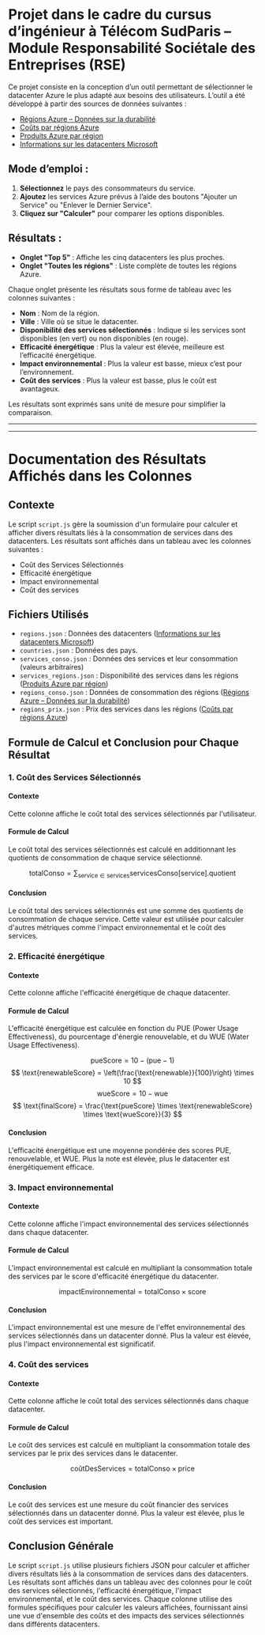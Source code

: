 # Projet dans le cadre du cursus d’ingénieur à Télécom SudParis – Module Responsabilité Sociétale des Entreprises (RSE)

Ce projet consiste en la conception d’un outil permettant de sélectionner le datacenter Azure le plus adapté aux besoins des utilisateurs. L’outil a été développé à partir des sources de données suivantes :
- [Régions Azure – Données sur la durabilité](https://github.com/autosysops/azure_sustainability_data/blob/main/regiondata.json)
- [Coûts par régions Azure](https://cloudprice.net/regions)
- [Produits Azure par région](https://azure.microsoft.com/en-us/explore/global-infrastructure/products-by-region/table)
- [Informations sur les datacenters Microsoft](https://datacenters.microsoft.com/globe/data/geo/regions.json)

## Mode d’emploi :
1. **Sélectionnez** le pays des consommateurs du service.
2. **Ajoutez** les services Azure prévus à l’aide des boutons "Ajouter un Service" ou "Enlever le Dernier Service".
3. **Cliquez sur "Calculer"** pour comparer les options disponibles.

## Résultats :
- **Onglet "Top 5"** : Affiche les cinq datacenters les plus proches.
- **Onglet "Toutes les régions"** : Liste complète de toutes les régions Azure.

Chaque onglet présente les résultats sous forme de tableau avec les colonnes suivantes :
- **Nom** : Nom de la région.
- **Ville** : Ville où se situe le datacenter.
- **Disponibilité des services sélectionnés** : Indique si les services sont disponibles (en vert) ou non disponibles (en rouge).
- **Efficacité énergétique** : Plus la valeur est élevée, meilleure est l’efficacité énergétique.
- **Impact environnemental** : Plus la valeur est basse, mieux c’est pour l’environnement.
- **Coût des services** : Plus la valeur est basse, plus le coût est avantageux.

Les résultats sont exprimés sans unité de mesure pour simplifier la comparaison.

---
---

# Documentation des Résultats Affichés dans les Colonnes

## Contexte

Le script `script.js` gère la soumission d'un formulaire pour calculer et afficher divers résultats liés à la consommation de services dans des datacenters. Les résultats sont affichés dans un tableau avec les colonnes suivantes :
- Coût des Services Sélectionnés
- Efficacité énergétique
- Impact environnemental
- Coût des services

## Fichiers Utilisés

- `regions.json` : Données des datacenters ([Informations sur les datacenters Microsoft](https://datacenters.microsoft.com/globe/data/geo/regions.json))
- `countries.json` : Données des pays.
- `services_conso.json` : Données des services et leur consommation (valeurs arbitraires)
- `services_regions.json` : Disponibilité des services dans les régions ([Produits Azure par région](https://azure.microsoft.com/en-us/explore/global-infrastructure/products-by-region/table))
- `regions_conso.json` : Données de consommation des régions ([Régions Azure – Données sur la durabilité](https://github.com/autosysops/azure_sustainability_data/blob/main/regiondata.json))
- `regions_prix.json` : Prix des services dans les régions ([Coûts par régions Azure](https://cloudprice.net/regions))

## Formule de Calcul et Conclusion pour Chaque Résultat

### 1. Coût des Services Sélectionnés

#### Contexte

Cette colonne affiche le coût total des services sélectionnés par l'utilisateur.

#### Formule de Calcul

Le coût total des services sélectionnés est calculé en additionnant les quotients de consommation de chaque service sélectionné.

$$
\text{totalConso} = \sum_{\text{service} \in \text{services}} \text{servicesConso}[\text{service}].\text{quotient}
$$

#### Conclusion

Le coût total des services sélectionnés est une somme des quotients de consommation de chaque service. Cette valeur est utilisée pour calculer d'autres métriques comme l'impact environnemental et le coût des services.

### 2. Efficacité énergétique

#### Contexte

Cette colonne affiche l'efficacité énergétique de chaque datacenter.

#### Formule de Calcul

L'efficacité énergétique est calculée en fonction du PUE (Power Usage Effectiveness), du pourcentage d'énergie renouvelable, et du WUE (Water Usage Effectiveness).

$$
\text{pueScore} = 10 - (\text{pue} - 1)
$$
$$
\text{renewableScore} = \left(\frac{\text{renewable}}{100}\right) \times 10
$$
$$
\text{wueScore} = 10 - \text{wue}
$$
$$
\text{finalScore} = \frac{\text{pueScore} \times \text{renewableScore} \times \text{wueScore}}{3}
$$

#### Conclusion

L'efficacité énergétique est une moyenne pondérée des scores PUE, renouvelable, et WUE. Plus la note est élevée, plus le datacenter est énergétiquement efficace.

### 3. Impact environnemental

#### Contexte

Cette colonne affiche l'impact environnemental des services sélectionnés dans chaque datacenter.

#### Formule de Calcul

L'impact environnemental est calculé en multipliant la consommation totale des services par le score d'efficacité énergétique du datacenter.

$$
\text{impactEnvironnemental} = \text{totalConso} \times \text{score}
$$

#### Conclusion

L'impact environnemental est une mesure de l'effet environnemental des services sélectionnés dans un datacenter donné. Plus la valeur est élevée, plus l'impact environnemental est significatif.

### 4. Coût des services

#### Contexte

Cette colonne affiche le coût total des services sélectionnés dans chaque datacenter.

#### Formule de Calcul

Le coût des services est calculé en multipliant la consommation totale des services par le prix des services dans le datacenter.

$$
\text{coûtDesServices} = \text{totalConso} \times \text{price}
$$

#### Conclusion

Le coût des services est une mesure du coût financier des services sélectionnés dans un datacenter donné. Plus la valeur est élevée, plus le coût des services est important.

## Conclusion Générale

Le script `script.js` utilise plusieurs fichiers JSON pour calculer et afficher divers résultats liés à la consommation de services dans des datacenters. Les résultats sont affichés dans un tableau avec des colonnes pour le coût des services sélectionnés, l'efficacité énergétique, l'impact environnemental, et le coût des services. Chaque colonne utilise des formules spécifiques pour calculer les valeurs affichées, fournissant ainsi une vue d'ensemble des coûts et des impacts des services sélectionnés dans différents datacenters.
